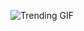 
<!-- GIF_SECTION -->
![Trending GIF](https://media4.giphy.com/media/v1.Y2lkPThiYjIxNzcyMWFiaHVvbm1zZ3VuaG9weGpzaHdmc2lpZThuamRoNGhtMXU2aXJlZSZlcD12MV9naWZzX3NlYXJjaCZjdD1n/7erBV7JsTvPuU/giphy.gif)
<!-- END_GIF_SECTION -->
